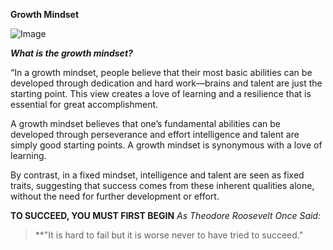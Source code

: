 **Growth Mindset**


![Image](https://tofasakademi.com/wp-content/uploads/2019/06/growth-mindset3.png)

***What is the growth mindset?***

“In a growth mindset, people believe that their most basic abilities can be developed through dedication and hard work—brains and talent are just the starting point. This view creates a love of learning and a resilience that is essential for great accomplishment.

A growth mindset believes that one’s fundamental abilities can be developed through perseverance and effort intelligence and talent are simply good starting points. A growth mindset is synonymous with a love of learning.

By contrast, in a fixed mindset, intelligence and talent are seen as fixed traits, suggesting that success comes from these inherent qualities alone, without the need for further development or effort.

**TO SUCCEED, YOU MUST FIRST BEGIN**
_As Theodore Roosevelt Once Said:_
>**"It is hard to fail but it is worse never to have tried to succeed."
